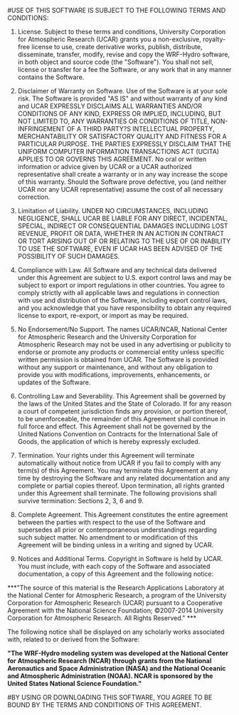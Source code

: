
#USE OF THIS SOFTWARE IS SUBJECT TO THE FOLLOWING TERMS AND CONDITIONS:

1. License. Subject to these terms and conditions, University Corporation for Atmospheric Research (UCAR) grants you a non-exclusive, royalty-free license to use, create derivative works, publish, distribute, disseminate, transfer, modify, revise and copy the WRF-Hydro software, in both object and source code (the "Software"). You shall not sell, license or transfer for a fee the Software, or any work that in any manner contains the Software.

2. Disclaimer of Warranty on Software. Use of the Software is at your sole risk. The Software is provided "AS IS" and without warranty of any kind and UCAR EXPRESSLY DISCLAIMS ALL WARRANTIES AND/OR CONDITIONS OF ANY KIND, EXPRESS OR IMPLIED, INCLUDING, BUT NOT LIMITED TO, ANY WARRANTIES OR CONDITIONS OF TITLE, NON-INFRINGEMENT OF A THIRD PARTY?S INTELLECTUAL PROPERTY, MERCHANTABILITY OR SATISFACTORY QUALITY AND FITNESS FOR A PARTICULAR PURPOSE. THE PARTIES EXPRESSLY DISCLAIM THAT THE UNIFORM COMPUTER INFORMATION TRANSACTIONS ACT (UCITA) APPLIES TO OR GOVERNS THIS AGREEMENT. No oral or written information or advice given by UCAR or a UCAR authorized representative shall create a warranty or in any way increase the scope of this warranty. Should the Software prove defective, you (and neither UCAR nor any UCAR representative) assume the cost of all necessary correction.

3. Limitation of Liability. UNDER NO CIRCUMSTANCES, INCLUDING NEGLIGENCE, SHALL UCAR BE LIABLE FOR ANY DIRECT, INCIDENTAL, SPECIAL, INDIRECT OR CONSEQUENTIAL DAMAGES INCLUDING LOST REVENUE, PROFIT OR DATA, WHETHER IN AN ACTION IN CONTRACT OR TORT ARISING OUT OF OR RELATING TO THE USE OF OR INABILITY TO USE THE SOFTWARE, EVEN IF UCAR HAS BEEN ADVISED OF THE POSSIBILITY OF SUCH DAMAGES.

4. Compliance with Law. All Software and any technical data delivered under this Agreement are subject to U.S. export control laws and may be subject to export or import regulations in other countries. You agree to comply strictly with all applicable laws and regulations in connection with use and distribution of the Software, including export control laws, and you acknowledge that you have responsibility to obtain any required license to export, re-export, or import as may be required.

5. No Endorsement/No Support. The names UCAR/NCAR, National Center for Atmospheric Research and the University Corporation for Atmospheric Research may not be used in any advertising or publicity to endorse or promote any products or commercial entity unless specific written permission is obtained from UCAR. The Software is provided without any support or maintenance, and without any obligation to provide you with modifications, improvements, enhancements, or updates of the Software.

6. Controlling Law and Severability. This Agreement shall be governed by the laws of the United States and the State of Colorado. If for any reason a court of competent jurisdiction finds any provision, or portion thereof, to be unenforceable, the remainder of this Agreement shall continue in full force and effect. This Agreement shall not be governed by the United Nations Convention on Contracts for the International Sale of Goods, the application of which is hereby expressly excluded.

7. Termination. Your rights under this Agreement will terminate automatically without notice from UCAR if you fail to comply with any term(s) of this Agreement. You may terminate this Agreement at any time by destroying the Software and any related documentation and any complete or partial copies thereof. Upon termination, all rights granted under this Agreement shall terminate. The following provisions shall survive termination: Sections 2, 3, 6 and 9.

8. Complete Agreement. This Agreement constitutes the entire agreement between the parties with respect to the use of the Software and supersedes all prior or contemporaneous understandings regarding such subject matter. No amendment to or modification of this Agreement will be binding unless in a writing and signed by UCAR.

9. Notices and Additional Terms. Copyright in Software is held by UCAR. You must include, with each copy of the Software and associated documentation, a copy of this Agreement and the following notice: 

***"The source of this material is the Research Applications Laboratory at the National Center for Atmospheric Research, a program of the University Corporation for Atmospheric Research (UCAR) pursuant to a Cooperative Agreement with the National Science Foundation; ©2007-2014 University Corporation for Atmospheric Research. All Rights Reserved." ***

The following notice shall be displayed on any scholarly works associated with, related to or derived from the Software: 

**"The WRF-Hydro modeling system was developed at the National Center for Atmospheric Research (NCAR) through grants from the National Aeronautics and Space Administration (NASA) and the National Oceanic and Atmospheric Administration (NOAA). NCAR is sponsored by the United States National Science Foundation."**

#BY USING OR DOWNLOADING THIS SOFTWARE, YOU AGREE TO BE BOUND BY THE TERMS AND CONDITIONS OF THIS AGREEMENT.
